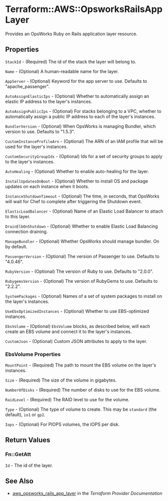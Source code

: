 # Terraform::AWS::OpsworksRailsAppLayer

Provides an OpsWorks Ruby on Rails application layer resource.

## Properties

`StackId` - (Required) The id of the stack the layer will belong to.

`Name` - (Optional) A human-readable name for the layer.

`AppServer` - (Optional) Keyword for the app server to use. Defaults to "apache_passenger".

`AutoAssignElasticIps` - (Optional) Whether to automatically assign an elastic IP address to the layer's instances.

`AutoAssignPublicIps` - (Optional) For stacks belonging to a VPC, whether to automatically assign a public IP address to each of the layer's instances.

`BundlerVersion` - (Optional) When OpsWorks is managing Bundler, which version to use. Defaults to "1.5.3".

`CustomInstanceProfileArn` - (Optional) The ARN of an IAM profile that will be used for the layer's instances.

`CustomSecurityGroupIds` - (Optional) Ids for a set of security groups to apply to the layer's instances.

`AutoHealing` - (Optional) Whether to enable auto-healing for the layer.

`InstallUpdatesOnBoot` - (Optional) Whether to install OS and package updates on each instance when it boots.

`InstanceShutdownTimeout` - (Optional) The time, in seconds, that OpsWorks will wait for Chef to complete after triggering the Shutdown event.

`ElasticLoadBalancer` - (Optional) Name of an Elastic Load Balancer to attach to this layer.

`DrainElbOnShutdown` - (Optional) Whether to enable Elastic Load Balancing connection draining.

`ManageBundler` - (Optional) Whether OpsWorks should manage bundler. On by default.

`PassengerVersion` - (Optional) The version of Passenger to use. Defaults to "4.0.46".

`RubyVersion` - (Optional) The version of Ruby to use. Defaults to "2.0.0".

`RubygemsVersion` - (Optional) The version of RubyGems to use. Defaults to "2.2.2".

`SystemPackages` - (Optional) Names of a set of system packages to install on the layer's instances.

`UseEbsOptimizedInstances` - (Optional) Whether to use EBS-optimized instances.

`EbsVolume` - (Optional) `EbsVolume` blocks, as described below, will each create an EBS volume and connect it to the layer's instances.

`CustomJson` - (Optional) Custom JSON attributes to apply to the layer.

### EbsVolume Properties

`MountPoint` - (Required) The path to mount the EBS volume on the layer's instances.

`Size` - (Required) The size of the volume in gigabytes.

`NumberOfDisks` - (Required) The number of disks to use for the EBS volume.

`RaidLevel` - (Required) The RAID level to use for the volume.

`Type` - (Optional) The type of volume to create. This may be `standard` (the default), `io1` or `gp2`.

`Iops` - (Optional) For PIOPS volumes, the IOPS per disk.


## Return Values

### Fn::GetAtt

`Id` - The id of the layer.

## See Also

* [aws_opsworks_rails_app_layer](https://www.terraform.io/docs/providers/aws/r/opsworks_rails_app_layer.html) in the _Terraform Provider Documentation_
